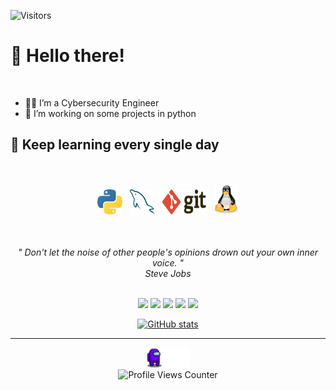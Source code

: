 ![Visitors](https://visitor-badge.laobi.icu/badge?page_id=cyberpoul.cyberpoul)
<h1 align="left" id="macropower-title">👋 Hello there!</h1>
<p align="left">
    <a href="https://ctftime.org/user/165125">
    <img alt="" src="https://img.shields.io/badge/CTF%20TIME%20-FF0000">
  </a>
	
</p>

- 👨‍💻 I’m a Cybersecurity Engineer
- 🔭 I’m working on some projects in python

<h2 align="left" id="macropower-title">🚀 Keep learning every single day</h2>
<br>
<p align="center">
	<img title="Python" alt="Python" src="https://raw.githubusercontent.com/Assa228/Assa228/master/assets/python.svg" width="40" height="40" style="vertical-align:down; margin:4px"/>
	<img title="MySQL" alt="MySQL" src="https://raw.githubusercontent.com/Assa228/Assa228/master/assets/mysql.svg" width="40" height="40" style="vertical-align:down; margin:4px"/>
	<img title="Git" alt="Git" src="https://raw.githubusercontent.com/Assa228/Assa228/master/assets/git.svg" width="70" height="40" style="vertical-align:down; margin:4px"/>
	<img title="linux" alt="linux" src="https://raw.githubusercontent.com/Assa228/Assa228/master/assets/linux-tux.svg" width="40" style="vertical-align:down; margin:4px"/>	
	
</p>

<br>
<p align="center">
   <i>" Don't let the noise of other people's opinions drown out your own inner voice. "</i>
   <br>
   <i>Steve Jobs</i>
   <br>
<br>
<p align="center">
<a target="_blank" href="https://www.root-me.org/Assa-431336/"><img src="https://img.shields.io/badge/-RootMe-black?style=for-the-badge&logo=&logoColor=white"></img></a>	
<a target="_blank" href="https://ctftime.org/user/165125"><img src="https://img.shields.io/badge/-CTFTIME-red?style=for-the-badge&logo=&logoColor=white"></img></a>
<a target="_blank" href="https://www.linkedin.com/in/prudencioo"><img src="https://img.shields.io/badge/-LinkedIn-0077B5?style=for-the-badge&logo=Linkedin&logoColor=white"></img></a>
<a target="_blank" href="https://tryhackme.com/p/e3x"><img src="https://img.shields.io/badge/-TryHackMe-red?style=for-the-badge&logo=&logoColor=white"></img></a>
<a target="_blank" href="https://app.hackthebox.com/profile/291595"><img src="https://img.shields.io/badge/-HackTheBox-green?style=for-the-badge&logo=&logoColor=white"></img></a>
</p>
</p> 

<div align="center">

 
<a href=https://github.com/cyberpoul>
  <img src="https://github-readme-stats.vercel.app/api?username=cyberpoul&show_icons=true&hide=issues&hide_title=true&title_color=5C78FF&text_color=ffffff&icon_color=28B9FF&bg_color=0d1117&border_color=424242&hide_border=false&border_radius=10&hide_rank=false&rank_icon=github&custom_title=cyberpoul's%20Github%20Statistics&text_bold=true&ring_color=28B9FF&show=prs_merged_percentage" alt="GitHub stats" width="50%"/>
</a>

<hr>
  <img src="assets/walker.gif" alt="walker" width="70"><br>
  <img src="https://komarev.com/ghpvc/?username=cyberpoul&color=5C78FF&label=Visitors" alt="Profile Views Counter">

</div>
